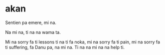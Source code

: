 # akan
Sentien pa emere, mi na.

Na mi na, ti na na wama ta.

Mi na sorry fa ti lessons ti na ti fa noka, mi na sorry fa ti pain, mi na sorry fa ti suffering, fa Danu pa, na mi na. Ti na na mi na na help ti.
